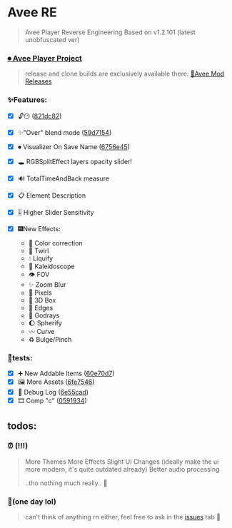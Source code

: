 # Avee RE

> Avee Player Reverse Engineering
> Based on v1.2.101 (latest unobfuscated ver)

### [⏺ Avee Player Project](https://t.me/SlendyCommunity)
> release and clone builds are exclusively available there: 
>[🎉Avee Mod Releases](https://t.me/SlendyCommunity/2670)

### ✨Features:

* [X] 🔓😶 ([821dc82](https://github.com/TheCubiq/avee-re/commit/821dc826780fb53006b15a27843e5887d19c082c))
* [X] ✨"Over" blend mode ([59d7154](https://github.com/TheCubiq/avee-re/commit/59d715495a5ceab7d4075bc73418406602446cda))
* [X] ⏺ Visualizer On Save Name ([6756e45](https://github.com/TheCubiq/avee-re/commit/6756e456662e2acfdd063eae45b882ad69e5152f))

* [X] 🕳 RGBSplitEffect layers opacity slider!
* [X] 🔊 TotalTimeAndBack measure
* [X] 📋 Element Description
* [X] 🎚 Higher Slider Sensitivity
* [X] 🎆New Effects:
  * 🎨 Color correction
  * 🔄 Twirl
  * 💧 Liquify
  * 💠 Kaleidoscope
  * 👁 FOV
  * ✨ Zoom Blur
  * 👾 Pixels
  * 🧊 3D Box
  * 🔳 Edges
  * 🌅 Godrays
  * 🌔 Spherify
  * 〰️ Curve
  * ♻️ Bulge/Pinch


### 🧪tests:

* [X] ➕ New Addable Items ([60e70d7](https://github.com/TheCubiq/avee-re/commit/60e70d74bdad3a2d89f0d5014817b7e7fbff7c31))
* [X] 🖼 More Assets ([6fe7546](https://github.com/TheCubiq/avee-re/commit/6fe7546e68408e46b71d77ddad011f33023cf9e6))
* [X] 📝 Debug Log ([6e55cad](https://github.com/TheCubiq/avee-re/commit/6e55cad6ff3448c5f6d53701452a6d946d3b6f94))
* [X] 🎞 Comp "c" ([0591934](https://github.com/TheCubiq/avee-re/commit/05919347178810dd4b14a91fbe0e496522976f1a))

## todos:

### ⏰ (!!!)
> More Themes
> More Effects
> Slight UI Changes (ideally make the ui more modern, it's quite outdated already)
> Better audio processing
>
> ..tho nothing much really.. 🤍

### 📝(one day lol)

> can't think of anything rn either, feel free to ask in the
> [issues](https://github.com/TheCubiq/avee-re/issues) tab 🤍
